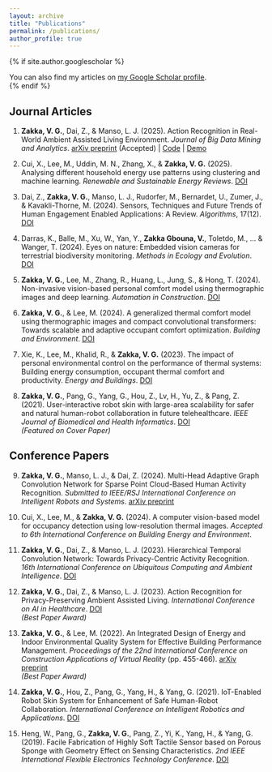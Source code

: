 ```yaml
---
layout: archive
title: "Publications"
permalink: /publications/
author_profile: true
---
```


{% if site.author.googlescholar %}
  <div class="wordwrap">You can also find my articles on <a href="{{https://scholar.google.com/citations?user=XTgcz5cAAAAJ&hl=en}}">my Google Scholar profile</a>.</div>
{% endif %}

## Journal Articles

1. **Zakka, V. G.**, Dai, Z., & Manso, L. J. (2025). Action Recognition in Real-World Ambient Assisted Living Environment. *Journal of Big Data Mining and Analytics*. [arXiv preprint](https://arxiv.org/abs/2503.23214) (Accepted) | [Code](https://github.com/Gbouna/RE-TCN) | [Demo](https://www.youtube.com/watch?v=pQJrz4SVdi4&t=2s)

3. Cui, X., Lee, M., Uddin, M. N., Zhang, X., & **Zakka, V. G.** (2025). Analysing different household energy use patterns using clustering and machine learning. *Renewable and Sustainable Energy Reviews*. [DOI](https://doi.org/10.1016/j.rser.2025.115335)

4. Dai, Z., **Zakka, V. G.**, Manso, L. J., Rudorfer, M., Bernardet, U., Zumer, J., & Kavakli-Thorne, M. (2024). Sensors, Techniques and Future Trends of Human Engagement Enabled Applications: A Review. *Algorithms*, 17(12). [DOI](https://doi.org/10.3390/a17120560)

5. Darras, K., Balle, M., Xu, W., Yan, Y., **Zakka Gbouna, V.**, Toletdo, M., ... & Wanger, T. (2024). Eyes on nature: Embedded vision cameras for terrestrial biodiversity monitoring. *Methods in Ecology and Evolution*. [DOI](https://doi.org/10.1111/2041-210X.14436)

6. **Zakka, V. G.**, Lee, M., Zhang, R., Huang, L., Jung, S., & Hong, T. (2024). Non-invasive vision-based personal comfort model using thermographic images and deep learning. *Automation in Construction*. [DOI](https://doi.org/10.1016/j.autcon.2024.105811)

7. **Zakka, V. G.**, & Lee, M. (2024). A generalized thermal comfort model using thermographic images and compact convolutional transformers: Towards scalable and adaptive occupant comfort optimization. *Building and Environment*. [DOI](https://doi.org/10.1016/j.buildenv.2024.112118)

8. Xie, K., Lee, M., Khalid, R., & **Zakka, V. G.** (2023). The impact of personal environmental control on the performance of thermal systems: Building energy consumption, occupant thermal comfort and productivity. *Energy and Buildings*. [DOI](https://doi.org/10.1016/j.enbuild.2023.113552)

9. **Zakka, V. G.**, Pang, G., Yang, G., Hou, Z., Lv, H., Yu, Z., & Pang, Z. (2021). User-interactive robot skin with large-area scalability for safer and natural human-robot collaboration in future telehealthcare. *IEEE Journal of Biomedical and Health Informatics*. [DOI](https://doi.org/10.1109/JBHI.2021.3082563)  
*(Featured on Cover Paper)*

## Conference Papers

9. **Zakka, V. G.**, Manso, L. J., & Dai, Z. (2024). Multi-Head Adaptive Graph Convolution Network for Sparse Point Cloud-Based Human Activity Recognition. *Submitted to IEEE/RSJ International Conference on Intelligent Robots and Systems*. [arXiv preprint](https://arxiv.org/abs/2504.02778)

10. Cui, X., Lee, M., & **Zakka, V. G.** (2024). A computer vision-based model for occupancy detection using low-resolution thermal images. *Accepted to 6th International Conference on Building Energy and Environment*.

11. **Zakka, V. G.**, Dai, Z., & Manso, L. J. (2023). Hierarchical Temporal Convolution Network: Towards Privacy-Centric Activity Recognition. *16th International Conference on Ubiquitous Computing and Ambient Intelligence*. [DOI](https://doi.org/10.1007/978-3-031-77571-0_33)

12. **Zakka, V. G.**, Dai, Z., & Manso, L. J. (2023). Action Recognition for Privacy-Preserving Ambient Assisted Living. *International Conference on AI in Healthcare*. [DOI](https://doi.org/10.1007/978-3-031-67285-9_15)  
*(Best Paper Award)*

13. **Zakka, V. G.**, & Lee, M. (2022). An Integrated Design of Energy and Indoor Environmental Quality System for Effective Building Performance Management. *Proceedings of the 22nd International Conference on Construction Applications of Virtual Reality* (pp. 455-466). [arXiv preprint](https://arxiv.org/abs/2503.23323)  
*(Best Paper Award)*

14. **Zakka, V. G.**, Hou, Z., Pang, G., Yang, H., & Yang, G. (2021). IoT-Enabled Robot Skin System for Enhancement of Safe Human-Robot Collaboration. *International Conference on Intelligent Robotics and Applications*. [DOI](https://doi.org/10.1007/978-3-030-89098-8_43)

15. Heng, W., Pang, G., **Zakka, V. G.**, Pang, Z., Yi, K., Yang, H., & Yang, G. (2019). Facile Fabrication of Highly Soft Tactile Sensor based on Porous Sponge with Geometry Effect on Sensing Characteristics. *2nd IEEE International Flexible Electronics Technology Conference*. [DOI](https://doi.org/10.1109/IFETC46817.2019.9073774)
